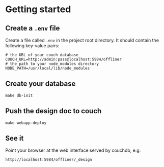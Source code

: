# Getting started

## Create a `.env` file

Create a file called `.env` in the project root directory.  It should contain the following key-value pairs:

	# the URL of your couch database
	COUCH_URL=http://admin:pass@localhost:5984/offliner
	# the path to your node_modules directory
	NODE_PATH=/usr/local/lib/node_modules

## Create your database

	make db-init

## Push the design doc to couch

	make webapp-deploy

## See it

Point your browser at the web interface served by couchdb, e.g.

	http://localhost:5984/offliner/_design
	
